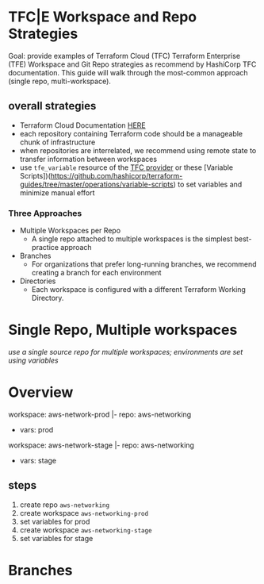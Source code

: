 # TFC|E Workspace and Repo Strategies

Goal: provide examples of Terraform Cloud (TFC) Terraform Enterprise (TFE) Workspace and Git Repo strategies as recommend by HashiCorp TFC documentation. This guide will walk through the most-common approach (single repo, multi-workspace).

## overall strategies

- Terraform Cloud Documentation [HERE](https://www.terraform.io/docs/cloud/workspaces/repo-structure.html)
- each repository containing Terraform code should be a manageable chunk of infrastructure
- when repositories are interrelated, we recommend using remote state to transfer information between workspaces
- use `tfe_variable` resource of the [TFC provider](https://www.terraform.io/docs/providers/tfe/r/variable.html) or these [Variable Scripts])(https://github.com/hashicorp/terraform-guides/tree/master/operations/variable-scripts) to set variables and minimize manual effort

### Three Approaches

- Multiple Workspaces per Repo
  - A single repo attached to multiple workspaces is the simplest best-practice approach
- Branches
  - For organizations that prefer long-running branches, we recommend creating a branch for each environment
- Directories
  - Each workspace is configured with a different Terraform Working Directory.

# Single Repo, Multiple workspaces

_use a single source repo for multiple workspaces; environments are set using variables_

# Overview

workspace: aws-network-prod
|- repo: aws-networking
 - vars: prod

 workspace: aws-network-stage
 |- repo: aws-networking
  - vars: stage

## steps

  1. create repo `aws-networking`
  2. create workspace `aws-networking-prod`
  3. set variables for prod
  4. create workspace `aws-networking-stage`
  5. set variables for stage

# Branches
